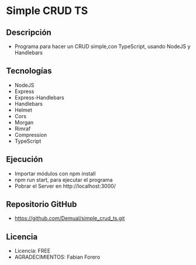 # Simple CRUD TS

## Descripción
* Programa para hacer un CRUD simple,con TypeScript, usando NodeJS y Handlebars

## Tecnologías
* NodeJS
* Express
* Express-Handlebars
* Handlebars
* Helmet
* Cors
* Morgan
* Rimraf
* Compression
* TypeScript

## Ejecución
* Importar módulos con npm install
* npm run start, para ejecutar el programa
* Pobrar el Server en http://localhost:3000/

## Repositorio GitHub
* https://github.com/Demual/simple_crud_ts.git

## Licencia
* Licencia: FREE
* AGRADECIMIENTOS: Fabian Forero